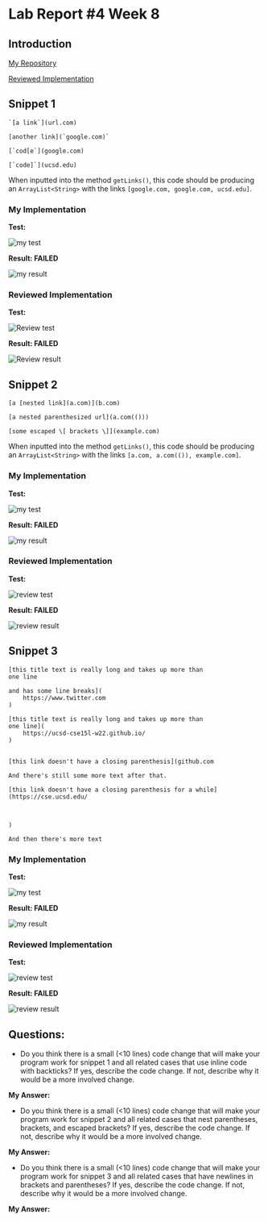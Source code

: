 # Lab Report #4 Week 8

## Introduction
[My Repository](https://github.com/agurel33/markdown-parse)

[Reviewed Implementation](https://github.com/TheZenMasterz/markdown-parse)
## Snippet 1
```
`[a link`](url.com)

[another link](`google.com)`

[`cod[e`](google.com)

[`code]`](ucsd.edu)
```

When inputted into the method `getLinks()`, this code should be producing an `ArrayList<String>` with the links `[google.com, google.com, ucsd.edu]`.

### **My Implementation**

**Test:**

![my test](images/lab_8_snip1_test1.png)

**Result: FAILED** 

![my result](images/lab_8_snip1_test1_fail.png)

### **Reviewed Implementation**

**Test:**

![Review test](images/lab_8_snip1_test2.png)

**Result: FAILED**

![Review result](images/lab_8_snip1_test2_fail.png)

## Snippet 2
```
[a [nested link](a.com)](b.com)

[a nested parenthesized url](a.com(()))

[some escaped \[ brackets \]](example.com)
```

When inputted into the method `getLinks()`, this code should be producing an `ArrayList<String>` with the links `[a.com, a.com(()), example.com]`.

### **My Implementation**

**Test:**

![my test](images/lab_8_snip2_test1.png)

**Result: FAILED**

![my result](images/lab_8_snip2_test1_fail.png)

### **Reviewed Implementation**

**Test:**

![review test](images/lab_8_snip2_test2.png)

**Result: FAILED**

![review result](images/lab_8_snip2_test2_fail.png)

## Snippet 3
```
[this title text is really long and takes up more than 
one line

and has some line breaks](
    https://www.twitter.com
)

[this title text is really long and takes up more than 
one line](
    https://ucsd-cse15l-w22.github.io/
)


[this link doesn't have a closing parenthesis](github.com

And there's still some more text after that.

[this link doesn't have a closing parenthesis for a while](https://cse.ucsd.edu/



)

And then there's more text
```
### **My Implementation**

**Test:**

![my test](images/lab_8_snip3_test1.png)

**Result: FAILED**

![my result](images/lab_8_snip3_test1_fail.png)


### **Reviewed Implementation**

**Test:**

![review test](images/lab_8_snip3_test2.png)


**Result: FAILED**

![review result](images/lab_8_snip3_test2_fail.png)

## Questions: 
* Do you think there is a small (<10 lines) code change that will make your program work for snippet 1 and all related cases that use inline code with backticks? If yes, describe the code change. If not, describe why it would be a more involved change.

**My Answer:**

* Do you think there is a small (<10 lines) code change that will make your program work for snippet 2 and all related cases that nest parentheses, brackets, and escaped brackets? If yes, describe the code change. If not, describe why it would be a more involved change.

**My Answer:**

* Do you think there is a small (<10 lines) code change that will make your program work for snippet 3 and all related cases that have newlines in brackets and parentheses? If yes, describe the code change. If not, describe why it would be a more involved change.

**My Answer:**